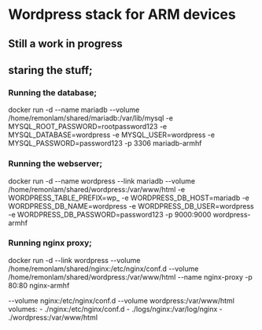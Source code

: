# Wordpress stack for ARM devices

## Still a work in progress


## staring the stuff;

### Running the database;
docker run -d --name mariadb --volume /home/remonlam/shared/mariadb:/var/lib/mysql -e MYSQL_ROOT_PASSWORD=rootpassword123 -e MYSQL_DATABASE=wordpress -e MYSQL_USER=wordpress -e MYSQL_PASSWORD=password123 -p 3306 mariadb-armhf

### Running the webserver;
docker run -d --name wordpress --link mariadb --volume /home/remonlam/shared/wordpress:/var/www/html -e WORDPRESS_TABLE_PREFIX=wp_ -e WORDPRESS_DB_HOST=mariadb -e WORDPRESS_DB_NAME=wordpress -e WORDPRESS_DB_USER=wordpress -e WORDPRESS_DB_PASSWORD=password123 -p 9000:9000 wordpress-armhf

### Running nginx proxy;
docker run -d --link wordpress --volume /home/remonlam/shared/nginx:/etc/nginx/conf.d --volume /home/remonlam/shared/wordpress:/var/www/html --name nginx-proxy -p 80:80 nginx-armhf

--volume nginx:/etc/nginx/conf.d --volume wordpress:/var/www/html
volumes:
        - ./nginx:/etc/nginx/conf.d
        - ./logs/nginx:/var/log/nginx
        - ./wordpress:/var/www/html
